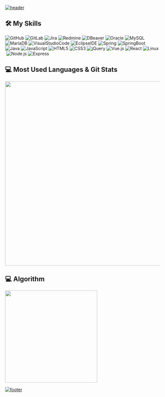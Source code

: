 [![header](https://capsule-render.vercel.app/api?type=waving&color=gradient&height=300&section=header&text=seolhwa-y&fontAlignY=40&fontSize=100&desc=GITHUB&descAlignY=65&animation=twinkling)](https://github.com/seolhwa-y)
  
 
🛠️ My Skills
---------
 
![GitHub](https://img.shields.io/badge/GitHub-333664?style=flat-square&logo=GitHub&logoColor=white) ![GitLab](https://img.shields.io/badge/GitLab-FC6D26?style=flat-square&logo=GitLab&logoColor=white) ![Jira](https://img.shields.io/badge/Jira-0052CC?style=flat-square&logo=Jira&logoColor=white) ![Redmine](https://img.shields.io/badge/Redmine-B32024?style=flat-square&logo=Redmine&logoColor=white) ![DBeaver](https://img.shields.io/badge/DBeaver-382923?style=flat-square&logo=DBeaver&logoColor=white) ![Oracle](https://img.shields.io/badge/Oracle-F80000?style=flat-square&logo=Oracle&logoColor=white) ![MySQL](https://img.shields.io/badge/MySQL-4479A1?style=flat-square&logo=MySQL&logoColor=white) ![MariaDB](https://img.shields.io/badge/MariaDB-003545?style=flat-square&logo=MariaDB&logoColor=white) ![VisualStudioCode](https://img.shields.io/badge/VisualStudioCode-DB3552?style=flat-square&logo=visualstudiocode&logoColor=white) ![EclipseIDE](https://img.shields.io/badge/EclipseIDE-11B48A?style=flat-square&logo=EclipseIDE&logoColor=white) ![Spring](https://img.shields.io/badge/Spring-6DB33F?style=flat-square&logo=Spring&logoColor=white) ![SpringBoot](https://img.shields.io/badge/SpringBoot-6DB33F?style=flat-square&logo=SpringBoot&logoColor=white) ![Java](https://img.shields.io/badge/Java-007396?style=flat-square&logo=Java&logoColor=white) ![JavaScript](https://img.shields.io/badge/JavaScript-ffb13b?style=flat-square&logo=JavaScript&logoColor=white) ![HTML5](https://img.shields.io/badge/HTML5-E34F26?style=flat-square&logo=HTML5&logoColor=white) ![CSS3](https://img.shields.io/badge/CSS3-1572B6?style=flat-square&logo=CSS3&logoColor=white) ![jQuery](https://img.shields.io/badge/jQuery-0769AD?style=flat-square&logo=jQuery&logoColor=white) ![Vue.js](https://img.shields.io/badge/Vue.js-4FC08D?style=flat-square&logo=Vue.js&logoColor=white) ![React](https://img.shields.io/badge/React-61DAFB?style=flat-square&logo=React&logoColor=white) ![Linux](https://img.shields.io/badge/Linux-FCC624?style=flat-square&logo=Linux&logoColor=white) ![Node.js](https://img.shields.io/badge/Node.js-339933?style=flat-square&logo=Node.js&logoColor=white) ![Express](https://img.shields.io/badge/Express-000000?style=flat-square&logo=Express&logoColor=white) 
 
 
💻 Most Used Languages & Git Stats
-------------------
  
<a href="https://stats.dooboo.io"><img src="https://stats.dooboo.io/api/github-stats-advanced?login=seolhwa-y" width="600" /></a>
 
  
💻 Algorithm
-------------------
 
<a href="http://mazassumnida.wtf"><img src="http://mazassumnida.wtf/api/v2/generate_badge?boj=77seol" width="300" /></a>
   
 
[![footer](https://capsule-render.vercel.app/api?section=footer&type=waving&color=gradient&height=200)](https://github.com/seolhwa-y)
